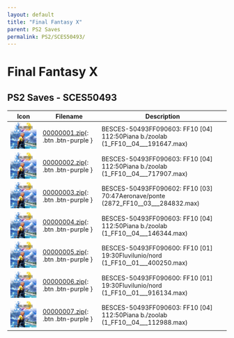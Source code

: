 ```yaml
---
layout: default
title: "Final Fantasy X"
parent: PS2 Saves
permalink: PS2/SCES50493/
---
```

# Final Fantasy X

## PS2 Saves - SCES50493

| Icon | Filename | Description |
|------|----------|-------------|
| ![Final Fantasy X](icon0.png) | [00000001.zip](00000001.zip){: .btn .btn-purple } | BESCES-50493FF090603: FF10 [04] 112:50Piana b./zoolab (1_FF10__04___191647.max) |
| ![Final Fantasy X](icon0.png) | [00000002.zip](00000002.zip){: .btn .btn-purple } | BESCES-50493FF090603: FF10 [04] 112:50Piana b./zoolab (1_FF10__04___717907.max) |
| ![Final Fantasy X](icon0.png) | [00000003.zip](00000003.zip){: .btn .btn-purple } | BESCES-50493FF090602: FF10 [03]  70:47Aeronave/ponte (2872_FF10__03___284832.max) |
| ![Final Fantasy X](icon0.png) | [00000004.zip](00000004.zip){: .btn .btn-purple } | BESCES-50493FF090603: FF10 [04] 112:50Piana b./zoolab (1_FF10__04___146344.max) |
| ![Final Fantasy X](icon0.png) | [00000005.zip](00000005.zip){: .btn .btn-purple } | BESCES-50493FF090600: FF10 [01]  19:30Fluvilunio/nord (1_FF10__01___400250.max) |
| ![Final Fantasy X](icon0.png) | [00000006.zip](00000006.zip){: .btn .btn-purple } | BESCES-50493FF090600: FF10 [01]  19:30Fluvilunio/nord (1_FF10__01___916134.max) |
| ![Final Fantasy X](icon0.png) | [00000007.zip](00000007.zip){: .btn .btn-purple } | BESCES-50493FF090603: FF10 [04] 112:50Piana b./zoolab (1_FF10__04___112988.max) |
